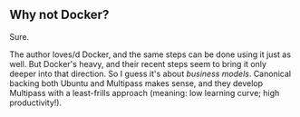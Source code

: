 ## Why not Docker?

Sure. 

The author loves/d Docker, and the same steps can be done using it just as well. But Docker's heavy, and their recent steps seem to bring it only deeper into that direction. So I guess it's about *business models*. Canonical backing both Ubuntu and Multipass makes sense, and they develop Multipass with a least-frills approach (meaning: low learning curve; high productivity!).
